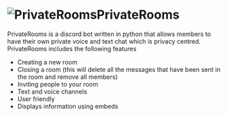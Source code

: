 # ![PrivateRooms](https://img.icons8.com/dusk/100/000000/private2.png)PrivateRooms

PrivateRooms is a discord bot written in python that allows members to have their own private voice and text chat which is privacy centred.
PrivateRooms includes the following features
* Creating a new room
* Closing a room (this will delete all the messages that have been sent in the room and remove all members)
* Inviting people to your room
* Text and voice channels
* User friendly
* Displays information using embeds